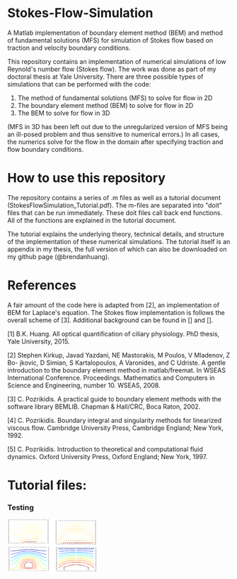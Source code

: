 # Stokes-Flow-Simulation
A Matlab implementation of boundary element method (BEM) and method of fundamental solutions (MFS) for simulation of Stokes flow based on traction and velocity boundary conditions.

This repository contains an implementation of numerical simulations of low Reynold's number flow (Stokes flow). The work was done as part of my doctoral thesis at Yale University. There are three possible types of simulations that can be performed with the code:

<ol>
<li> The method of fundamental solutions (MFS) to solve for flow in 2D
<li> The boundary element method (BEM) to solve for flow in 2D
<li> The BEM to solve for flow in 3D
</ol>

(MFS in 3D has been left out due to the unregularized version of MFS being an ill-posed problem and thus sensitive to numerical errors.) In all cases, the numerics solve for the flow in the domain after specifying traction and flow boundary conditions.

# How to use this repository
The repository contains a series of .m files as well as a tutorial document (StokesFlowSimulation_Tutorial.pdf). The m-files are separated into "doit" files that can be run immediately. These doit files call back end functions.  All of the functions are explained in the tutorial document. 

The tutorial explains the underlying theory, technical details, and structure of the implementation of these numerical simulations. The tutorial itself is an appendix in my thesis, the full version of which can also be downloaded on my github page (@brendanhuang).

# References
A fair amount of the code here is adapted from [2], an implementation of BEM for Laplace's equation. The Stokes flow implementation is follows the overall scheme of [3]. Additional background can be found in [] and [].

[1] B.K. Huang. All optical quantification of ciliary physiology. PhD thesis, Yale University, 2015.

[2] Stephen Kirkup, Javad Yazdani, NE Mastorakis, M Poulos, V Mladenov, Z Bo- jkovic, D Simian, S Kartalopoulos, A Varonides, and C Udriste. A gentle introduction to the boundary element method in matlab/freemat. In WSEAS International Conference. Proceedings. Mathematics and Computers in Science and Engineering, number 10. WSEAS, 2008.

[3] C. Pozrikidis. A practical guide to boundary element methods with the software library BEMLIB. Chapman & Hall/CRC, Boca Raton, 2002.

[4] C. Pozrikidis. Boundary integral and singularity methods for linearized viscous flow. Cambridge University Press, Cambridge England; New York, 1992.

[5] C. Pozrikidis. Introduction to theoretical and computational fluid dynamics. Oxford University Press, Oxford England; New York, 1997.



# Tutorial files:

### Testing

<img src="/images/flowfield_streamfunction.png" width = "40%">
